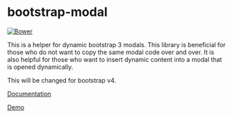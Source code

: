 bootstrap-modal
===============

[![Bower](https://img.shields.io/bower/v/bootstrap-modl.svg)]()

This is a helper for dynamic bootstrap 3 modals. This library is beneficial for those
who do not want to copy the same modal code over and over. It is also helpful for those
who want to insert dynamic content into a modal that is opened dynamically.

This will be changed for bootstrap v4.

[Documentation](https://github.com/pcameron-/bootstrap-modal/wiki)

[Demo](http://pcameron.com/projects/github/bootstrap-modal)
